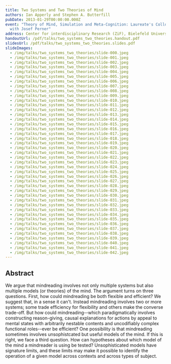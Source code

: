 ```yaml
---
title: Two Systems and Two Theories of Mind
authors: Ian Apperly and Stephen A. Butterfill
pubDate: 2013-01-29T00:00:00.000Z
event: "Theory of Mind, Simulation and Meta-Cognition: Laureate's Colloquium
  with Josef Perner"
address: Center for interdisciplinary Research (ZiF), Bielefeld University
handoutUrl: /pdf/talks/two_systems_two_theories.handout.pdf
slidesUrl: /pdf/talks/two_systems_two_theories.slides.pdf
slideImages:
  - /img/talks/two_systems_two_theories/slide-000.jpeg
  - /img/talks/two_systems_two_theories/slide-001.jpeg
  - /img/talks/two_systems_two_theories/slide-002.jpeg
  - /img/talks/two_systems_two_theories/slide-003.jpeg
  - /img/talks/two_systems_two_theories/slide-004.jpeg
  - /img/talks/two_systems_two_theories/slide-005.jpeg
  - /img/talks/two_systems_two_theories/slide-006.jpeg
  - /img/talks/two_systems_two_theories/slide-007.jpeg
  - /img/talks/two_systems_two_theories/slide-008.jpeg
  - /img/talks/two_systems_two_theories/slide-009.jpeg
  - /img/talks/two_systems_two_theories/slide-010.jpeg
  - /img/talks/two_systems_two_theories/slide-011.jpeg
  - /img/talks/two_systems_two_theories/slide-012.jpeg
  - /img/talks/two_systems_two_theories/slide-013.jpeg
  - /img/talks/two_systems_two_theories/slide-014.jpeg
  - /img/talks/two_systems_two_theories/slide-015.jpeg
  - /img/talks/two_systems_two_theories/slide-016.jpeg
  - /img/talks/two_systems_two_theories/slide-017.jpeg
  - /img/talks/two_systems_two_theories/slide-018.jpeg
  - /img/talks/two_systems_two_theories/slide-019.jpeg
  - /img/talks/two_systems_two_theories/slide-020.jpeg
  - /img/talks/two_systems_two_theories/slide-021.jpeg
  - /img/talks/two_systems_two_theories/slide-022.jpeg
  - /img/talks/two_systems_two_theories/slide-023.jpeg
  - /img/talks/two_systems_two_theories/slide-024.jpeg
  - /img/talks/two_systems_two_theories/slide-025.jpeg
  - /img/talks/two_systems_two_theories/slide-026.jpeg
  - /img/talks/two_systems_two_theories/slide-027.jpeg
  - /img/talks/two_systems_two_theories/slide-028.jpeg
  - /img/talks/two_systems_two_theories/slide-029.jpeg
  - /img/talks/two_systems_two_theories/slide-030.jpeg
  - /img/talks/two_systems_two_theories/slide-031.jpeg
  - /img/talks/two_systems_two_theories/slide-032.jpeg
  - /img/talks/two_systems_two_theories/slide-033.jpeg
  - /img/talks/two_systems_two_theories/slide-034.jpeg
  - /img/talks/two_systems_two_theories/slide-035.jpeg
  - /img/talks/two_systems_two_theories/slide-036.jpeg
  - /img/talks/two_systems_two_theories/slide-037.jpeg
  - /img/talks/two_systems_two_theories/slide-038.jpeg
  - /img/talks/two_systems_two_theories/slide-039.jpeg
  - /img/talks/two_systems_two_theories/slide-040.jpeg
  - /img/talks/two_systems_two_theories/slide-041.jpeg
  - /img/talks/two_systems_two_theories/slide-042.jpeg
---
```


## Abstract

We argue that mindreading involves not only multiple systems but also multiple models (or theories) of the mind.  The argument turns on three questions.  First, how could mindreading be both flexible and efficient?  We suggest that, in a sense it can't.  Instead mindreading involves two or more systems; some trade efficiency for flexibility and others make the converse trade-off.  But how could mindreading--which paradigmatically involves constructing reason-giving, causal explanations for actions by appeal to mental states with arbitrarily nestable contents and uncodifiably complex functional roles--ever be efficient?  One possibility is that mindreading sometimes involves unsophistcated but useful models of the mind.  If this is right, we face a third question.  How can hypotheses about which model of the mind a mindreader is using be tested?   Unsophisticated models have signature limits, and these limits may make it possible to identify the operation of a given model across contexts and across types of subject.

